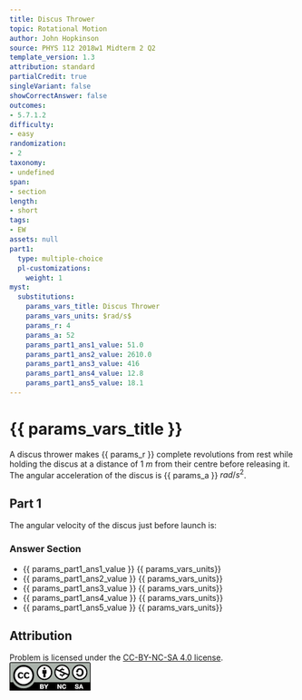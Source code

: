 ```yaml
---
title: Discus Thrower
topic: Rotational Motion
author: John Hopkinson
source: PHYS 112 2018w1 Midterm 2 Q2
template_version: 1.3
attribution: standard
partialCredit: true
singleVariant: false
showCorrectAnswer: false
outcomes:
- 5.7.1.2
difficulty:
- easy
randomization:
- 2
taxonomy:
- undefined
span:
- section
length:
- short
tags:
- EW
assets: null
part1:
  type: multiple-choice
  pl-customizations:
    weight: 1
myst:
  substitutions:
    params_vars_title: Discus Thrower
    params_vars_units: $rad/s$
    params_r: 4
    params_a: 52
    params_part1_ans1_value: 51.0
    params_part1_ans2_value: 2610.0
    params_part1_ans3_value: 416
    params_part1_ans4_value: 12.8
    params_part1_ans5_value: 18.1
---
```

# {{ params_vars_title }}
A discus thrower makes {{ params_r }} complete revolutions from rest while holding the discus at a distance of 1 $m$ from their centre before releasing it.
The angular acceleration of the discus is {{ params_a }} $rad/s^2$.

## Part 1

The angular velocity of the discus just before launch is:

### Answer Section

- {{ params_part1_ans1_value }} {{ params_vars_units}}
- {{ params_part1_ans2_value }} {{ params_vars_units}}
- {{ params_part1_ans3_value }} {{ params_vars_units}}
- {{ params_part1_ans4_value }} {{ params_vars_units}}
- {{ params_part1_ans5_value }} {{ params_vars_units}}

## Attribution

Problem is licensed under the [CC-BY-NC-SA 4.0 license](https://creativecommons.org/licenses/by-nc-sa/4.0/).<br> ![The Creative Commons 4.0 license requiring attribution-BY, non-commercial-NC, and share-alike-SA license.](https://raw.githubusercontent.com/firasm/bits/master/by-nc-sa.png)